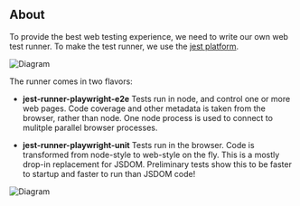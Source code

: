 
## About
To provide the best web testing experience, we need to write our own web test runner. To make the test runner, we use the [jest platform](https://www.youtube.com/watch?v=NtjyeojAOBs).

![Diagram](./diagram.png)

The runner comes in two flavors:

- **jest-runner-playwright-e2e** Tests run in node, and control one or more web pages. Code coverage and other metadata is taken from the browser, rather than node. One node process is used to connect to mulitple parallel browser processes.

- **jest-runner-playwright-unit** Tests run in the browser. Code is transformed from node-style to web-style on the fly. This is a mostly drop-in replacement for JSDOM. Preliminary tests show this to be faster to startup and faster to run than JSDOM code!

![Diagram](./playwright-runner.png)
